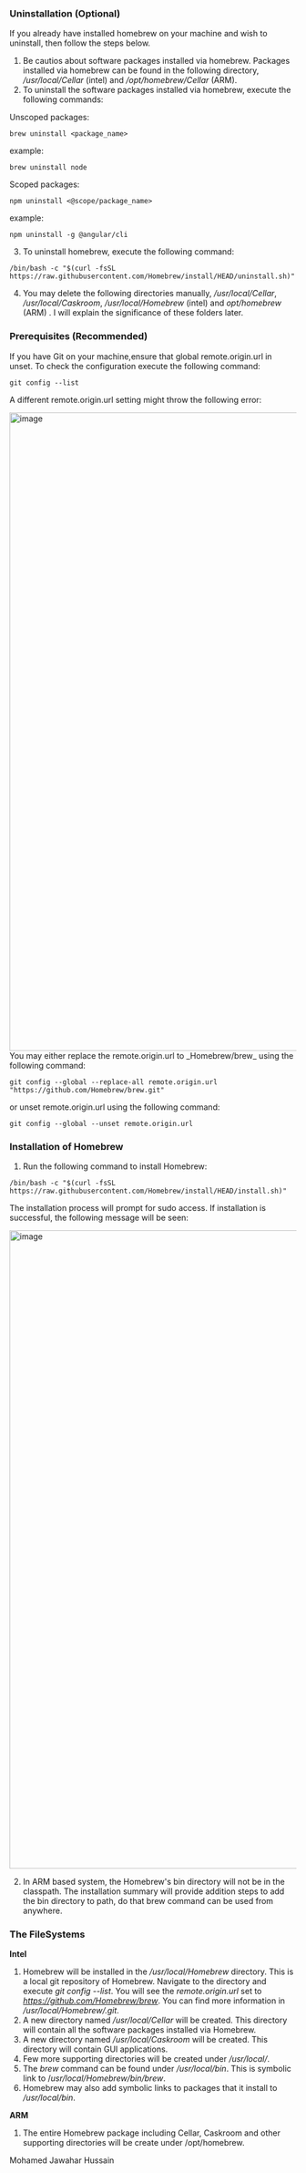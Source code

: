 ### **Uninstallation (Optional)**

If you already have installed homebrew on your machine and wish to uninstall, then follow the steps below.

1. Be cautios about software packages installed via homebrew. Packages installed via homebrew can be found in the following directory, _/usr/local/Cellar_ (intel) and _/opt/homebrew/Cellar_ (ARM).
2. To uninstall the software packages installed via homebrew, execute the following commands:

Unscoped packages:

```CMD
brew uninstall <package_name>
```
example:

```CMD
brew uninstall node
```

Scoped packages:

```CMD
npm uninstall <@scope/package_name>
```

example:

```CMD
npm uninstall -g @angular/cli
```

3. To uninstall homebrew, execute the following command:
```CMD
/bin/bash -c "$(curl -fsSL https://raw.githubusercontent.com/Homebrew/install/HEAD/uninstall.sh)"
```

4. You may delete the following directories manually, _/usr/local/Cellar_, _/usr/local/Caskroom_, _/usr/local/Homebrew_ (intel) and _opt/homebrew_ (ARM) . I will explain the significance of these folders later.

### **Prerequisites (Recommended)**

If you have Git on your machine,ensure that global remote.origin.url in unset. To check the configuration execute the following command:
```CMD
git config --list
```
A different remote.origin.url setting might throw the following error:

<img width="1120" alt="image" src="https://user-images.githubusercontent.com/128015499/225806964-82d97ff5-0d95-4a52-be4a-ed22662ec105.png">
You may either replace the remote.origin.url to _Homebrew/brew_ using the following command:

```CMD
git config --global --replace-all remote.origin.url "https://github.com/Homebrew/brew.git"
```
or unset remote.origin.url using the following command:

```CMD
git config --global --unset remote.origin.url
```

### **Installation of Homebrew**

1. Run the following command to install Homebrew:

```CMD
/bin/bash -c "$(curl -fsSL https://raw.githubusercontent.com/Homebrew/install/HEAD/install.sh)"
```

The installation process will prompt for sudo access. If installation is successful, the following message will be seen:

<img width="1120" alt="image" src="https://user-images.githubusercontent.com/128015499/225805404-18f2dcef-78b4-428b-b32f-a12774dc5397.png">

2. In ARM based system, the Homebrew's bin directory will not be in the classpath. The installation summary will provide addition steps to add the bin directory to path, do that brew command can be used from anywhere.

### **The FileSystems**

**Intel**
1. Homebrew will be installed in the _/usr/local/Homebrew_ directory. This is a local git repository of Homebrew. Navigate to the directory and execute _git config --list_. You will see the _remote.origin.url_ set to _https://github.com/Homebrew/brew_. You can find more information in _/usr/local/Homebrew/.git_.
2. A new directory named _/usr/local/Cellar_ will be created. This directory will contain all the software packages installed via Homebrew.
3. A new directory named _/usr/local/Caskroom_ will be created. This directory will contain GUI applications.
4. Few more supporting directories will be created under _/usr/local/_.
6. The _brew_ command can be found under _/usr/local/bin_. This is symbolic link to /_usr/local/Homebrew/bin/brew_.
7. Homebrew may also add symbolic links to packages that it install to _/usr/local/bin_.

**ARM**
1. The entire Homebrew package including Cellar, Caskroom and other supporting directories will be create under /opt/homebrew.

Mohamed Jawahar Hussain

